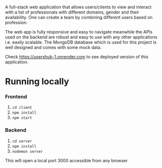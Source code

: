 A full-stack web application that allows users/clients to view and interact with a list of professionals with different domains, gender and their availability. One can create a team by combining different users based on profession. 
  
The web app is fully responsive and easy to navigate meanwhile the APIs used on the backend are robust and easy to use with any other applications i.e. easily scalable. The MongoDB database which is used for this project is well designed and comes with some mock data.

Check https://usershub-1.onrender.com to see deployed version of this application.

# Running locally 
### Frontend 
1. `cd client`
2. `npm install`
3. `npm start`

### Backend
1. `cd server`
2. `npm install`
3. `nodemon server`

This will open a local port 3000 accessible from any browser
